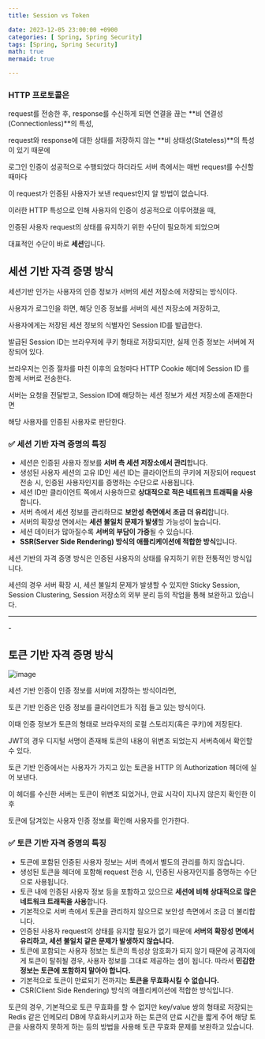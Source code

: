 ```yaml
---
title: Session vs Token

date: 2023-12-05 23:00:00 +0900
categories: [ Spring, Spring Security]
tags: [Spring, Spring Security]
math: true
mermaid: true

---
```




### **HTTP 프로토콜은**

 request를 전송한 후, response를 수신하게 되면 연결을 끊는 **비 연결성(Connectionless)**의 특성,

 request와 response에 대한 상태를 저장하지 않는 **비 상태성(Stateless)**의 특성이 있기 때문에

 로그인 인증이 성공적으로 수행되었다 하더라도 서버 측에서는 매번 request를 수신할 때마다

 이 request가 인증된 사용자가 보낸 request인지 알 방법이 없습니다.

이러한 HTTP 특성으로 인해 사용자의 인증이 성공적으로 이루어졌을 때, 

인증된 사용자 request의 상태를 유지하기 위한 수단이 필요하게 되었으며

대표적인 수단이 바로 **세션**입니다.

## **세션 기반 자격 증명 방식**

세션기반 인가는 사용자의 인증 정보가 서버의 세션 저장소에 저장되는 방식이다.

사용자가 로그인을 하면, 해당 인증 정보를 서버의 세션 저장소에 저장하고, 

사용자에게는 저장된 세션 정보의 식별자인 Session ID를 발급한다. 

발급된 Session ID는 브라우저에 쿠키 형태로 저장되지만, 실제 인증 정보는 서버에 저장되어 있다.

브라우저는 인증 절차를 마친 이후의 요청마다 HTTP Cookie 헤더에 Session ID 를 함께 서버로 전송한다.

서버는 요청을 전달받고, Session ID에 해당하는 세션 정보가 세션 저장소에 존재한다면 

해당 사용자를 인증된 사용자로 판단한다.

### **✅ 세션 기반 자격 증명의 특징**

- 세션은 인증된 사용자 정보를 **서버 측 세션 저장소에서 관리**합니다.
- 생성된 사용자 세션의 고유 ID인 세션 ID는 클라이언트의 쿠키에 저장되어 request 전송 시, 인증된 사용자인지를 증명하는 수단으로 사용됩니다.
- 세션 ID만 클라이언트 쪽에서 사용하므로 **상대적으로 적은 네트워크 트래픽을 사용**합니다.
- 서버 측에서 세션 정보를 관리하므로 **보안성 측면에서 조금 더 유리**합니다.
- 서버의 확장성 면에서는 **세션 불일치 문제가 발생**할 가능성이 높습니다.
- 세션 데이터가 많아질수록 **서버의 부담이 가중**될 수 있습니다.
- **SSR(Server Side Rendering) 방식의 애플리케이션에 적합한 방식**입니다.

세션 기반의 자격 증명 방식은 인증된 사용자의 상태를 유지하기 위한 전통적인 방식입니다.

세션의 경우 서버 확장 시, 세션 불일치 문제가 발생할 수 있지만 Sticky Session, Session Clustering, Session 저장소의 외부 분리 등의 작업을 통해 보완하고 있습니다.


<hr>-

## **토큰 기반 자격 증명 방식**
![image](https://github.com/ararp1006/mainProject/assets/130068083/51463f4a-119d-42ab-b551-f0ff78e8854e)


세션 기반 인증이 인증 정보를 서버에 저장하는 방식이라면,

토큰 기반 인증은 인증 정보를 클라이언트가 직접 들고 있는 방식이다. 

이때 인증 정보가 토큰의 형태로 브라우저의 로컬 스토리지(혹은 쿠키)에 저장된다. 

JWT의 경우 디지털 서명이 존재해 토큰의 내용이 위변조 되었는지 서버측에서 확인할 수 있다.

토큰 기반 인증에서는 사용자가 가지고 있는 토큰을 HTTP 의 Authorization 헤더에 실어 보낸다.

이 헤더를 수신한 서버는 토큰이 위변조 되었거나, 만료 시각이 지나지 않은지 확인한 이후 

토큰에 담겨있는 사용자 인증 정보를 확인해 사용자를 인가한다.

### **✅ 토큰 기반 자격 증명의 특징**

- 토큰에 포함된 인증된 사용자 정보는 서버 측에서 별도의 관리를 하지 않습니다.
- 생성된 토큰을 헤더에 포함해 request 전송 시, 인증된 사용자인지를 증명하는 수단으로 사용됩니다.
- 토큰 내에 인증된 사용자 정보 등을 포함하고 있으므로 **세션에 비해 상대적으로 많은 네트워크 트래픽을 사용**합니다.
- 기본적으로 서버 측에서 토큰을 관리하지 않으므로 보안성 측면에서 조금 더 불리합니다.
- 인증된 사용자 request의 상태를 유지할 필요가 없기 때문에 **서버의 확장성 면에서 유리하고, 세션 불일치 같은 문제가 발생하지 않습니다.**
- 토큰에 포함되는 사용자 정보는 토큰의 특성상 암호화가 되지 않기 때문에 공격자에게 토큰이 탈취될 경우, 사용자 정보를 그대로 제공하는 셈이 됩니다. 따라서 **민감한 정보는 토큰에 포함하지 말아야 합니다.**
- 기본적으로 토큰이 만료되기 전까지는 **토큰을 무효화시킬 수 없습니다.**
- CSR(Client Side Rendering) 방식의 애플리케이션에 적합한 방식입니다.

토큰의 경우, 기본적으로 토큰 무효화를 할 수 없지만 key/value 쌍의 형태로 저장되는 Redis 같은 인메모리 DB에 무효화시키고자 하는 토큰의 만료 시간을 짧게 주어 해당 토큰을 사용하지 못하게 하는 등의 방법을 사용해 토큰 무효화 문제를 보완하고 있습니다.
